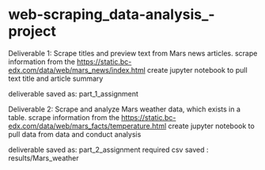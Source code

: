 # web-scraping_data-analysis_-project

Deliverable 1: Scrape titles and preview text from Mars news articles.
scrape information from the https://static.bc-edx.com/data/web/mars_news/index.html
create jupyter notebook to pull text title and article summary

deliverable saved as: part_1_assignment


Deliverable 2: Scrape and analyze Mars weather data, which exists in a table.
scrape information from the https://static.bc-edx.com/data/web/mars_facts/temperature.html
create jupyter notebook to pull data from data and conduct analysis

deliverable saved as: part_2_assignment
  required csv saved : results/Mars_weather
